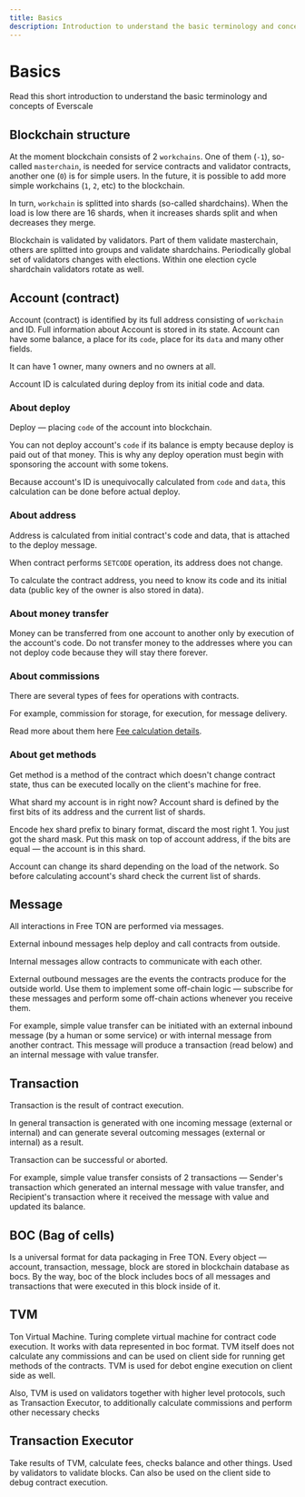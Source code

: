 ```yaml
---
title: Basics
description: Introduction to understand the basic terminology and concepts
---
```


# Basics

Read this short introduction to understand the basic terminology and concepts of Everscale

## Blockchain structure

At the moment blockchain consists of 2 `workchains`. One of them (`-1`), so-called `masterchain`, is needed for service contracts and validator contracts, another one (`0`) is for simple users. In the future, it is possible to add more simple workchains (`1`, `2`, etc) to the blockchain.

In turn, `workchain` is splitted into shards (so-called shardchains). When the load is low there are 16 shards, when it increases shards split and when decreases they merge.

Blockchain is validated by validators. Part of them validate masterchain, others are splitted into groups and validate shardchains. Periodically global set of validators changes with elections. Within one election cycle shardchain validators rotate as well.

## Account (contract)

Account (contract) is identified by its full address consisting of `workchain` and ID. Full information about Account is stored in its state.  Account can have some balance, a place for its `code`, place for its `data` and many other fields.

It can have 1 owner, many owners and no owners at all.

Account ID is calculated during deploy from its initial code and data.

### About deploy

Deploy — placing `code` of the account into blockchain.

You can not deploy  account's `code`  if its balance is empty because deploy is paid out of that money. This is why any deploy operation must begin with sponsoring the account with some tokens.

Because account's ID is unequivocally calculated from `code` and `data`, this calculation can be done before actual deploy.

### About address

Address is calculated from initial contract's code and data, that is attached to the deploy message.

When contract performs `SETCODE` operation, its address does not change.

To calculate the contract address, you need to know its code and its initial data (public key of the owner is also stored in data).

### About money transfer

Money can be transferred from one account to another only by execution of the account's code. Do not transfer money to the addresses where you can not deploy code because they will stay there forever.

### About commissions

There are several types of fees for operations with contracts.

For example, commission for storage, for execution, for message delivery.

Read more about them here [Fee calculation details](fee-calculation.md).

### About get methods

Get method is a method of the contract which doesn't change contract state, thus can be executed locally on the client's machine for free.

What shard my account is in right now?
Account shard is defined by the first bits of its address and the current list of shards.

Encode hex shard prefix to binary format, discard the most right 1. You just got the shard mask. Put this mask on top of account address, if the bits are equal — the account is in this shard.

Account can change its shard depending on the load of the network. So before calculating account's shard check the current list of shards.

## Message

All interactions in Free TON are performed via messages.

External inbound messages help deploy and call contracts from outside.

Internal messages allow contracts to communicate with each other.

External outbound messages are the events the contracts produce for the outside world. Use them to implement some off-chain logic — subscribe for these messages and perform some off-chain actions whenever you receive them.

For example, simple value transfer can be initiated with an external inbound message (by a human or some service) or with internal message from another contract. This message will produce a transaction (read below) and an internal message with value transfer.

## Transaction

Transaction is the result of contract execution.

In general transaction is generated with one incoming message (external or internal) and can generate several outcoming messages (external or internal) as a result.

Transaction can be successful or aborted.

For example, simple value transfer consists of 2 transactions — Sender's transaction which generated  an internal message with value transfer, and Recipient's transaction where it received the message with value and updated its balance.

## BOC (Bag of cells)

Is a universal format for data packaging in Free TON. Every object — account, transaction, message, block are stored in blockchain database as bocs. By the way, boc of the block includes bocs of all messages and transactions that were executed in this block inside of it.

## TVM

Ton Virtual Machine. Turing complete virtual machine for contract code execution. It works with data represented in boc format. TVM itself does not calculate any commissions and can be used on client side for running get methods of the contracts. TVM is used for debot engine execution on client side as well.

Also, TVM is used on validators together with higher level protocols, such as Transaction Executor, to additionally calculate commissions and perform other necessary checks

## Transaction Executor

Take results of TVM, calculate fees, checks balance and other things. Used by validators to validate blocks. Can also be used on the client side to debug contract execution.
